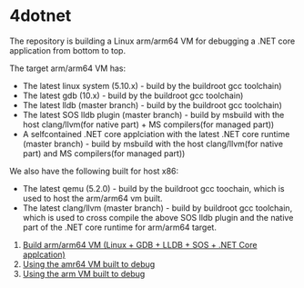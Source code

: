 # 4dotnet
The repository is building a Linux arm/arm64 VM for debugging a .NET core application from bottom to top.  

The target arm/arm64 VM has:

- The latest linux system (5.10.x) - build by the buildroot gcc toolchain)
- The latest gdb (10.x) - build by the buildroot gcc toolchain)
- The latest lldb (master branch) - build by the buildroot gcc toolchain)
- The latest SOS lldb plugin (master branch) - build by msbuild with the host clang/llvm(for native part) + MS compilers(for managed part)) 
- A selfcontained .NET core applciation with the latest .NET core runtime (master branch) - build by msbuild with the host clang/llvm(for native part) and MS compilers(for managed part))

We also have the following built for host x86:

* The latest qemu (5.2.0) - build by the buildroot gcc toochain, which is used to host the arm/arm64 vm built.  
* The latest clang/llvm (master branch) - build by buildroot gcc toolchain, which is used to cross compile the above SOS lldb plugin and the native part of the .NET core runtime for arm/arm64 target.  
 
1. [Build arm/arm64 VM (Linux + GDB + LLDB + SOS + .NET Core applcation)](build.md)  
2. [Using the amr64 VM built to debug](debug-arm64.md)
3. [Using the arm VM built to debug](debug-arm.md)